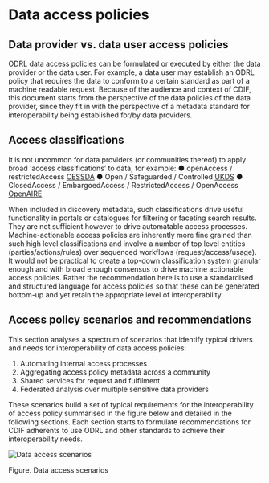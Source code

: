 # Data access policies

## Data provider vs. data user access policies
ODRL data access policies can be formulated or executed by either the data provider or the data user. For
example, a data user may establish an ODRL policy that requires the data to conform to a certain standard as
part of a machine readable request. Because of the audience and context of CDIF, this document starts from
the perspective of the data policies of the data provider, since they fit in with the perspective of a metadata
standard for interoperability being established for/by data providers.

## Access classifications
It is not uncommon for data providers (or communities thereof) to apply broad ‘access classifications’ to
data, for example:
● openAccess / restrictedAccess [CESSDA](https://www.cessda.eu/)
● Open / Safeguarded / Controlled [UKDS](https://ukdataservice.ac.uk/)
● ClosedAccess / EmbargoedAccess / RestrictedAccess / OpenAccess [OpenAIRE](https://www.openaire.eu/)

When included in discovery metadata, such classifications drive useful functionality in portals or catalogues for filtering or faceting search results. They are not sufficient however to drive automatable access processes. Machine-actionable access policies are inherently more fine grained than such high level classifications and involve a number of top level entities (parties/actions/rules) over sequenced workflows (request/access/usage). It would not be practical to create a top-down classification system granular enough and with broad enough consensus to drive machine actionable access policies. Rather the recommendation here is to use a standardised and structured language for access policies so that these can be generated bottom-up and yet retain the appropriate level of interoperability.

## Access policy scenarios and recommendations
This section analyses a spectrum of scenarios that identify typical drivers and needs for interoperability of data access policies:
1. Automating internal access processes
2. Aggregating access policy metadata across a community
3. Shared services for request and fulfilment
4. Federated analysis over multiple sensitive data providers

These scenarios build a set of typical requirements for the interoperability of access policy summarised in the figure below and detailed in the following sections. Each section starts to formulate recommendations for CDIF adherents to use ODRL and other standards to achieve their interoperability needs.

![Data access scenarios](./figures/dataaccessscenarios.jpg)

Figure. Data access scenarios

